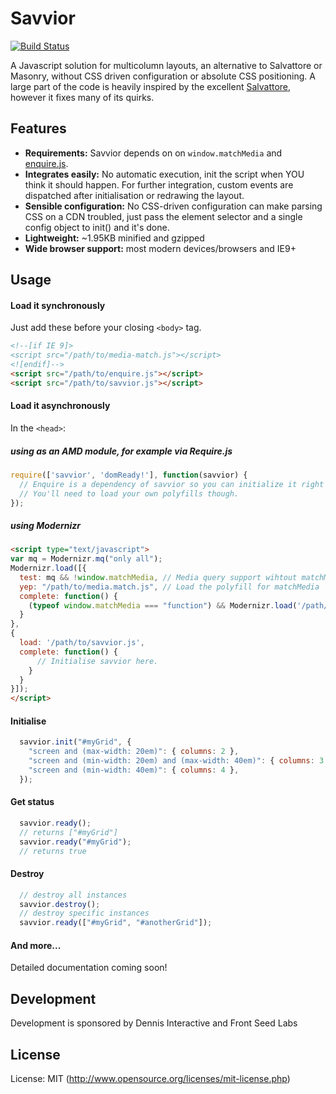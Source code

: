 # Savvior

[![Build Status](https://travis-ci.org/attila/savvior.svg?branch=prototype)](https://travis-ci.org/attila/savvior)

A Javascript solution for multicolumn layouts, an alternative to Salvattore or Masonry, without CSS driven configuration or absolute CSS positioning. A large part of the code is heavily inspired by the excellent [Salvattore](http://salvattore.com), however it fixes many of its quirks.

## Features

* __Requirements:__ Savvior depends on on `window.matchMedia` and [enquire.js](http://wicky.nillia.ms/enquire.js/).
* __Integrates easily:__ No automatic execution, init the script when YOU think it should happen. For further integration, custom events are dispatched after initialisation or redrawing the layout.
* __Sensible configuration:__ No CSS-driven configuration can make parsing CSS on a CDN troubled, just pass the element selector and a single config object to init() and it's done.
* __Lightweight:__ ~1.95KB minified and gzipped
* __Wide browser support:__ most modern devices/browsers and IE9+

## Usage

#### Load it synchronously

Just add these before your closing `<body>` tag.

````html
<!--[if IE 9]>
<script src="/path/to/media-match.js"></script>
<![endif]-->
<script src="/path/to/enquire.js"></script>
<script src="/path/to/savvior.js"></script>
````

#### Load it asynchronously

In the `<head>`:

##### using as an AMD module, for example via Require.js

````javascript
require(['savvior', 'domReady!'], function(savvior) {
  // Enquire is a dependency of savvior so you can initialize it right here.
  // You'll need to load your own polyfills though.
});
````

##### using Modernizr

````html
<script type="text/javascript">
var mq = Modernizr.mq("only all");
Modernizr.load([{
  test: mq && !window.matchMedia, // Media query support wihtout matchMedia support.
  yep: "/path/to/media.match.js", // Load the polyfill for matchMedia
  complete: function() {
    (typeof window.matchMedia === "function") && Modernizr.load('/path/to/enquire.js');
  }
},
{
  load: '/path/to/savvior.js',
  complete: function() {
      // Initialise savvior here.
    }
  }
}]);
</script>
````


#### Initialise

````javascript
  savvior.init("#myGrid", {
    "screen and (max-width: 20em)": { columns: 2 },
    "screen and (min-width: 20em) and (max-width: 40em)": { columns: 3 },
    "screen and (min-width: 40em)": { columns: 4 },
  });
````

#### Get status

````javascript
  savvior.ready();
  // returns ["#myGrid"]
  savvior.ready("#myGrid");
  // returns true
````

#### Destroy

````javascript
  // destroy all instances
  savvior.destroy();
  // destroy specific instances
  savvior.ready(["#myGrid", "#anotherGrid"]);
````

#### And more...

Detailed documentation coming soon!

## Development

Development is sponsored by Dennis Interactive and Front Seed Labs

## License

License: MIT (http://www.opensource.org/licenses/mit-license.php)
